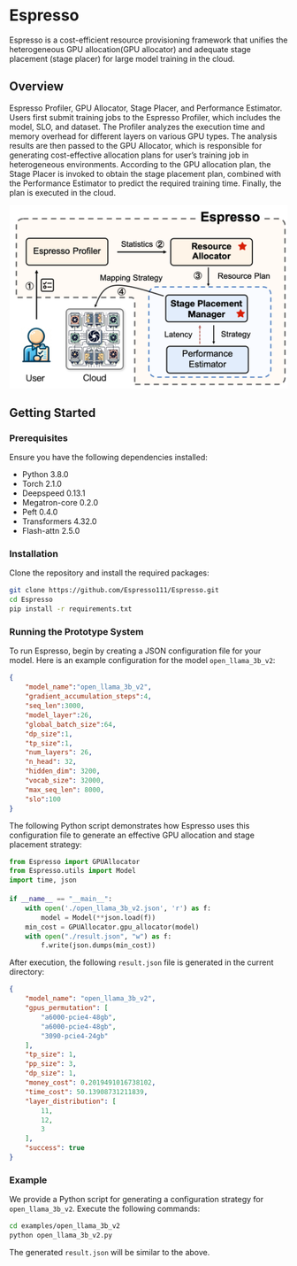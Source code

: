 # Espresso

Espresso is a cost-efficient resource provisioning framework that unifies the heterogeneous GPU allocation(GPU allocator) and adequate stage placement (stage placer) for large model training in the cloud. 

## Overview

Espresso Profiler, GPU Allocator, Stage Placer, and Performance Estimator. Users first submit training jobs to the Espresso Profiler, which includes the model, SLO, and dataset. The Profiler analyzes the execution time and memory overhead for different layers on various GPU types. The analysis results are then passed to the GPU Allocator, which is responsible for generating cost-effective allocation plans for user’s training job in heterogeneous environments. According to the GPU allocation plan, the Stage Placer is invoked to obtain the stage placement plan, combined with the Performance Estimator to predict the required training time. Finally, the plan is executed in the cloud.

![Architecture](images/architecture.png)


## Getting Started

### Prerequisites

Ensure you have the following dependencies installed:

- Python 3.8.0
- Torch 2.1.0
- Deepspeed 0.13.1
- Megatron-core 0.2.0
- Peft 0.4.0
- Transformers 4.32.0
- Flash-attn 2.5.0

### Installation

Clone the repository and install the required packages:

```bash
git clone https://github.com/Espresso111/Espresso.git
cd Espresso
pip install -r requirements.txt
```

### Running the Prototype System

To run Espresso, begin by creating a JSON configuration file for your model. Here is an example configuration for the model `open_llama_3b_v2`:

```json
{
    "model_name":"open_llama_3b_v2",
    "gradient_accumulation_steps":4,
    "seq_len":3000,
    "model_layer":26,
    "global_batch_size":64,
    "dp_size":1,
    "tp_size":1,
    "num_layers": 26,
    "n_head": 32,
    "hidden_dim": 3200,
    "vocab_size": 32000,
    "max_seq_len": 8000,
    "slo":100
}
```

The following Python script demonstrates how Espresso uses this configuration file to generate an effective GPU allocation and stage placement strategy:

```python
from Espresso import GPUAllocator
from Espresso.utils import Model
import time, json

if __name__ == "__main__":
    with open('./open_llama_3b_v2.json', 'r') as f:
        model = Model(**json.load(f))
    min_cost = GPUAllocator.gpu_allocator(model)
    with open("./result.json", "w") as f:
        f.write(json.dumps(min_cost))
```

After execution, the following `result.json` file is generated in the current directory:

```json
{
    "model_name": "open_llama_3b_v2",
    "gpus_permutation": [
        "a6000-pcie4-48gb",
        "a6000-pcie4-48gb",
        "3090-pcie4-24gb"
    ],
    "tp_size": 1,
    "pp_size": 3,
    "dp_size": 1,
    "money_cost": 0.2019491016738102,
    "time_cost": 50.13908731211839,
    "layer_distribution": [
        11,
        12,
        3
    ],
    "success": true
}
```

### Example

We provide a Python script for generating a configuration strategy for `open_llama_3b_v2`. Execute the following commands:

```bash
cd examples/open_llama_3b_v2
python open_llama_3b_v2.py
```

The generated `result.json` will be similar to the above.

